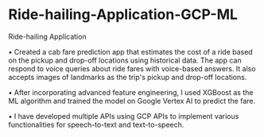 # Ride-hailing-Application-GCP-ML
Ride-hailing Application

•	Created a cab fare prediction app that estimates the cost of a ride based on the pickup and drop-off locations using historical data. The app can respond to voice queries about ride fares with voice-based answers. It also accepts images of landmarks as the trip's pickup and drop-off locations.

•	After incorporating advanced feature engineering, I used XGBoost as the ML algorithm and trained the model on Google Vertex AI to predict the fare.

•	I have developed multiple APIs using GCP APIs to implement various functionalities for speech-to-text and text-to-speech. 

